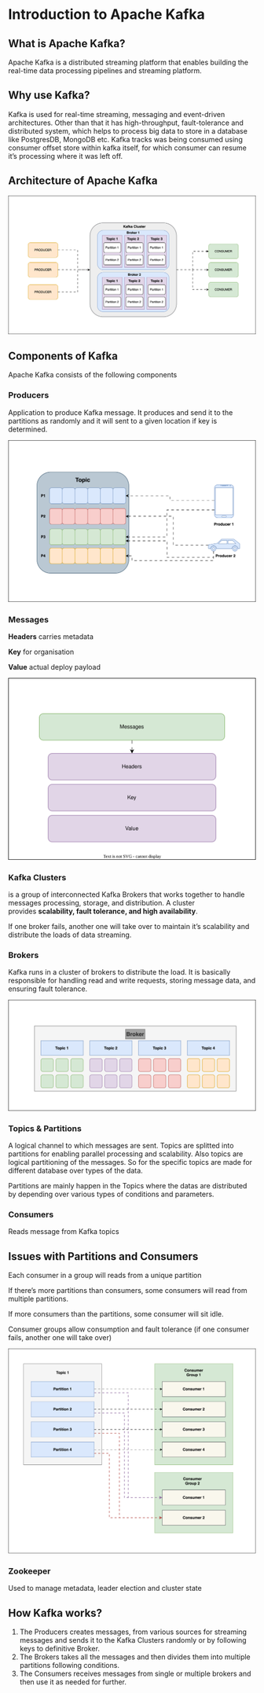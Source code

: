 # Introduction to Apache Kafka
## What is Apache Kafka?

Apache Kafka is a distributed streaming platform that enables building the real-time data processing pipelines and streaming platform. 

## Why use Kafka?

Kafka is used for real-time streaming, messaging and event-driven architectures. Other than that it has high-throughput, fault-tolerance and distributed system, which helps to process big data to store in a database like PostgresDB, MongoDB etc. Kafka tracks was being consumed using consumer offset store within kafka itself, for which  consumer can resume it’s processing where it was left off.

## Architecture of Apache Kafka

![kafka.svg](https://raw.githubusercontent.com/nakibworkspace/kafkalab/1b35000171cdb84e3badee3db6833281c7b5aaef/Kafka-Labs/Lab-01/images/image1.svg)

## Components of Kafka

Apache Kafka consists of the following components

### Producers

Application to produce Kafka message. It produces and send it to the partitions as randomly and it will sent to a given location if key is determined.

![producers.svg](https://raw.githubusercontent.com/nakibworkspace/kafkalab/1b35000171cdb84e3badee3db6833281c7b5aaef/Kafka-Labs/Lab-01/images/image2.svg)

### Messages

**Headers** carries metadata

**Key** for organisation

**Value** actual deploy payload

![message.svg](https://raw.githubusercontent.com/nakibworkspace/kafkalab/1b35000171cdb84e3badee3db6833281c7b5aaef/Kafka-Labs/Lab-01/images/image3.svg)

### Kafka Clusters 

is a group of interconnected Kafka Brokers that works together to handle messages processing, storage, and distribution. A cluster provides **scalability, fault tolerance, and high availability**.

If one broker fails, another one will take over to maintain it’s scalability and distribute the loads of data streaming.

### Brokers

Kafka runs in a cluster of brokers to distribute the load. It is basically responsible for handling read and write requests, storing message data, and ensuring fault tolerance.

![broker.svg](https://raw.githubusercontent.com/nakibworkspace/kafkalab/1b35000171cdb84e3badee3db6833281c7b5aaef/Kafka-Labs/Lab-01/images/image4.svg)

### Topics & Partitions

A logical channel to which messages are sent. Topics are splitted into partitions for enabling parallel processing and scalability. Also topics are logical partitioning of the messages. So for the specific topics are made for different database over types of the data.

Partitions are mainly happen in the Topics where the datas are distributed by depending over various types of conditions and parameters.

### Consumers

Reads message from Kafka topics

## Issues with Partitions and Consumers

Each consumer in a group will reads from a unique partition

If there’s more partitions than consumers, some consumers will read from multiple partitions.

If more consumers than the partitions, some consumer will sit idle.

Consumer groups allow consumption and fault tolerance (if one consumer fails, another one will take over)

![consumer.svg](https://raw.githubusercontent.com/nakibworkspace/kafkalab/1b35000171cdb84e3badee3db6833281c7b5aaef/Kafka-Labs/Lab-01/images/image5.svg)

### Zookeeper

Used to manage metadata, leader election and cluster state

## How Kafka works?

1. The Producers creates messages, from various sources for streaming messages and sends it to the Kafka Clusters randomly or by following keys to definitive Broker.
2. The Brokers takes all the messages and then divides them into multiple partitions following conditions.
3. The Consumers receives messages from single or multiple brokers and then use it as needed for further.